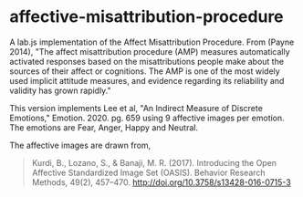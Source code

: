 # affective-misattribution-procedure
A lab.js implementation of the Affect Misattribution Procedure. From (Payne 2014), "The affect misattribution procedure (AMP) measures automatically activated responses based on the misattributions people make about the sources of their affect or cognitions. The AMP is one of the most widely used implicit attitude measures, and evidence regarding its reliability and validity has grown rapidly."

This version implements Lee et al, "An Indirect Measure of Discrete Emotions," Emotion. 2020. pg. 659 using 9 affective images per emotion. The emotions are Fear, Anger, Happy and Neutral.

The affective images are drawn from,

> Kurdi, B., Lozano, S., & Banaji, M. R. (2017). Introducing the Open Affective Standardized Image Set (OASIS). Behavior Research Methods, 49(2), 457–470. http://doi.org/10.3758/s13428-016-0715-3
